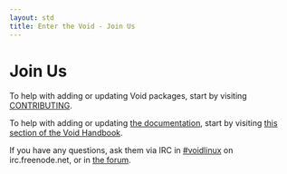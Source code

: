 ```yaml
---
layout: std
title: Enter the Void - Join Us
---
```


# Join Us

To help with adding or updating Void packages, start by visiting [CONTRIBUTING](https://github.com/void-linux/void-packages/blob/master/CONTRIBUTING.md).

To help with adding or updating [the documentation](https://docs.voidlinux.org/), start by visiting [this section of the Void Handbook](https://docs.voidlinux.org/contributing/void-docs/index.html).

If you have any questions, ask them via IRC in [#voidlinux](ircs://irc.freenode.net/#voidlinux) on irc.freenode.net, or in [the forum](https://www.reddit.com/r/voidlinux).
